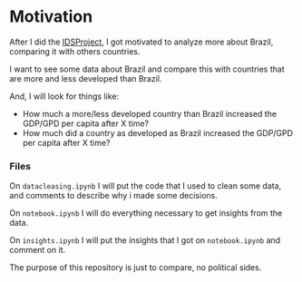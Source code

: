 # Motivation
After I did the [IDSProject](https://github.com/DjallenDias/IDSProject), I got motivated to analyze more about Brazil, comparing it with others countries.

I want to see some data about Brazil and compare this with countries that are more and less developed than Brazil.

And, I will look for things like:
- How much a more/less developed country than Brazil increased the GDP/GPD per capita after X time?
- How much did a country as developed as Brazil increased the GDP/GPD per capita after X time?

### Files
On `datacleasing.ipynb` I will put the code that I used to clean some data, and comments to describe why i made some decisions.

On `notebook.ipynb` I will do everything necessary to get insights from the data.

On `insights.ipynb` I will put the insights that I got on `notebook.ipynb` and comment on it.


The purpose of this repository is just to compare, no political sides.
